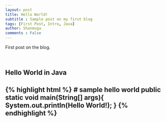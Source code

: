 ```yaml
---
layout: post
title: Hello World!
subtitle : Sample post on my first blog
tags: [First Post, Intro, Java]
author: Shanmuga
comments : False
---
```


First post on the blog.

<br>
<h2>Hello World in Java <h2>
{% highlight html %}
# sample hello world
public static void main(String[] args){
    System.out.println(Hello World!);
}
{% endhighlight %}
</br>